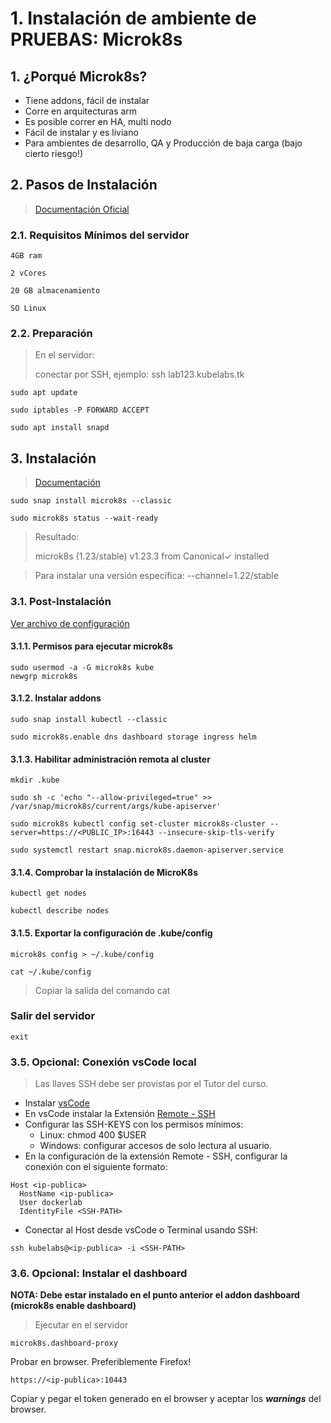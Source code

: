 # 1. Instalación de ambiente de **PRUEBAS**: Microk8s <!-- omit in TOC -->

## 1. ¿Porqué Microk8s?

- Tiene addons, fácil de instalar
- Corre en arquitecturas arm
- Es posible correr en HA, multi nodo
- Fácil de instalar y es liviano
- Para ambientes de desarrollo, QA y Producción de baja carga (bajo cierto riesgo!)

## 2. Pasos de Instalación
> [Documentación Oficial](https://microk8s.io/docs)

### 2.1. Requisitos Mínimos del servidor
~~~~
4GB ram

2 vCores

20 GB almacenamiento

SO Linux
~~~~

### 2.2. Preparación

> En el servidor:
>
> conectar por SSH, ejemplo: ssh lab123.kubelabs.tk


```vim
sudo apt update

sudo iptables -P FORWARD ACCEPT

sudo apt install snapd
```

## 3. Instalación
>[Documentación](https://microk8s.io/)

```vim
sudo snap install microk8s --classic

sudo microk8s status --wait-ready
```
> Resultado:
>
> microk8s (1.23/stable) v1.23.3 from Canonical✓ installed

> Para instalar una versión específica: --channel=1.22/stable
### 3.1. Post-Instalación
[Ver archivo de configuración](./post-install.sh)

#### 3.1.1. Permisos para ejecutar microk8s

```vim
sudo usermod -a -G microk8s kube
newgrp microk8s
```

#### 3.1.2. Instalar addons
```vim
sudo snap install kubectl --classic

sudo microk8s.enable dns dashboard storage ingress helm
```

#### 3.1.3. Habilitar administración remota al cluster
```vim
mkdir .kube

sudo sh -c 'echo "--allow-privileged=true" >> /var/snap/microk8s/current/args/kube-apiserver'

sudo microk8s kubectl config set-cluster microk8s-cluster --server=https://<PUBLIC_IP>:16443 --insecure-skip-tls-verify

sudo systemctl restart snap.microk8s.daemon-apiserver.service
```


#### 3.1.4. Comprobar la instalación de MicroK8s

```vim
kubectl get nodes

kubectl describe nodes
```

#### 3.1.5. Exportar la configuración de .kube/config
```vim
microk8s config > ~/.kube/config

cat ~/.kube/config
```

> Copiar la salida del comando cat

### Salir del servidor
```vim
exit
```

### 3.5. Opcional: Conexión vsCode local
> Las llaves SSH debe ser provistas por el Tutor del curso.

- Instalar [vsCode](https://code.visualstudio.com/download)
- En vsCode instalar la Extensión [Remote - SSH](https://marketplace.visualstudio.com/items?itemName=ms-vscode-remote.remote-ssh)
- Configurar las SSH-KEYS con los permisos mínimos:
	- Linux: chmod 400 $USER
	- Windows: configurar accesos de solo lectura al usuario.
- En la configuración de la extensión Remote - SSH, configurar la conexión con el siguiente formato:

```vim
Host <ip-publica>
  HostName <ip-publica>
  User dockerlab
  IdentityFile <SSH-PATH>
```
- Conectar al Host desde vsCode o Terminal usando SSH:
```vim
ssh kubelabs@<ip-publica> -i <SSH-PATH>
```

### 3.6. Opcional: Instalar el dashboard

**NOTA: Debe estar instalado en el punto anterior el addon dashboard (microk8s enable dashboard)**

> Ejecutar en el servidor

```vim
microk8s.dashboard-proxy
```
Probar en browser. Preferiblemente Firefox!
```vim
https://<ip-publica>:10443
```

Copiar y pegar el token generado en el browser y aceptar los ***warnings*** del browser.
